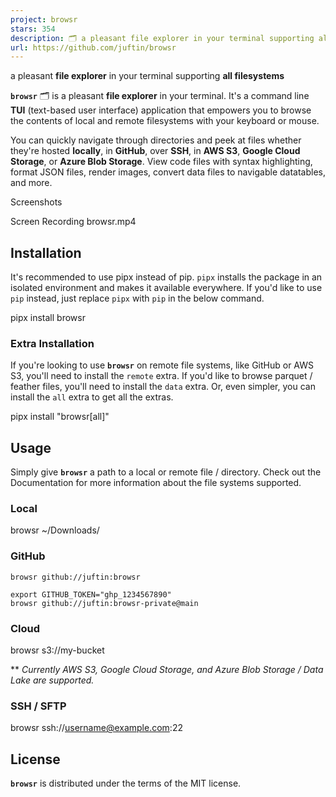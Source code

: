 ```yaml
---
project: browsr
stars: 354
description: 🗂️ a pleasant file explorer in your terminal supporting all filesystems
url: https://github.com/juftin/browsr
---
```


a pleasant **file explorer** in your terminal supporting **all filesystems**

**`browsr`** 🗂️ is a pleasant **file explorer** in your terminal. It's a command line **TUI** (text-based user interface) application that empowers you to browse the contents of local and remote filesystems with your keyboard or mouse.

You can quickly navigate through directories and peek at files whether they're hosted **locally**, in **GitHub**, over **SSH**, in **AWS S3**, **Google Cloud Storage**, or **Azure Blob Storage**. View code files with syntax highlighting, format JSON files, render images, convert data files to navigable datatables, and more.

Screenshots

Screen Recording browsr.mp4

Installation
------------

It's recommended to use pipx instead of pip. `pipx` installs the package in an isolated environment and makes it available everywhere. If you'd like to use `pip` instead, just replace `pipx` with `pip` in the below command.

pipx install browsr

### Extra Installation

If you're looking to use **`browsr`** on remote file systems, like GitHub or AWS S3, you'll need to install the `remote` extra. If you'd like to browse parquet / feather files, you'll need to install the `data` extra. Or, even simpler, you can install the `all` extra to get all the extras.

pipx install "browsr\[all\]"

Usage
-----

Simply give **`browsr`** a path to a local or remote file / directory. Check out the Documentation for more information about the file systems supported.

### Local

browsr ~/Downloads/

### GitHub

```
browsr github://juftin:browsr
```

```
export GITHUB_TOKEN="ghp_1234567890"
browsr github://juftin:browsr-private@main
```

### Cloud

browsr s3://my-bucket

\*\* _Currently AWS S3, Google Cloud Storage, and Azure Blob Storage / Data Lake are supported._

### SSH / SFTP

browsr ssh://username@example.com:22

License
-------

**`browsr`** is distributed under the terms of the MIT license.
